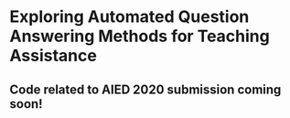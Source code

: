 # Exploring Automated Question Answering Methods for Teaching Assistance

## Code related to AIED 2020 submission coming soon!
